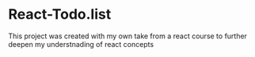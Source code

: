 # React-Todo.list
This project was created with my own take from a react course to further deepen my understnading of react concepts
